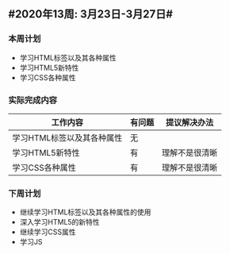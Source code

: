 ## #2020年13周: 3月23日-3月27日#

### 本周计划

* 学习HTML标签以及其各种属性
* 学习HTML5新特性
* 学习CSS各种属性

### 实际完成内容

| 工作内容 | 有问题 | 提议解决办法 |
| ------ | ------ | ------ |
| 学习HTML标签以及其各种属性 | 无 |  |
| 学习HTML5新特性 | 有 | 理解不是很清晰 |
| 学习CSS各种属性 | 有 | 理解不是很清晰 |

### 下周计划

* 继续学习HTML标签以及其各种属性的使用
* 深入学习HTML5的新特性
* 继续学习CSS属性
* 学习JS
